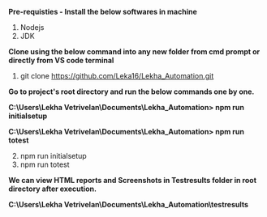 **Pre-requisties - Install the below softwares in machine**
1. Nodejs
2. JDK

**Clone using the below command  into any new folder from cmd prompt or directly from VS code terminal**

1. git clone https://github.com/Leka16/Lekha_Automation.git

**Go to project's root directory and run the below commands one by one.**


**C:\Users\Lekha Vetrivelan\Documents\Lekha_Automation> npm run initialsetup**

**C:\Users\Lekha Vetrivelan\Documents\Lekha_Automation> npm run totest**

2. npm run initialsetup
3. npm run totest

**We can view HTML reports and Screenshots in Testresults folder in root directory after execution.**

**C:\Users\Lekha Vetrivelan\Documents\Lekha_Automation\testresults**
